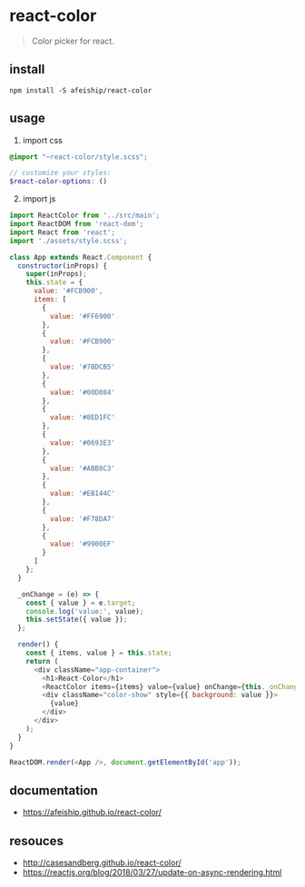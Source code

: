 # react-color
> Color picker for react.

## install
```shell
npm install -S afeiship/react-color
```

## usage
1. import css
  ```scss
  @import "~react-color/style.scss";

  // customize your styles:
  $react-color-options: ()
  ```
2. import js
  ```js
  import ReactColor from '../src/main';
  import ReactDOM from 'react-dom';
  import React from 'react';
  import './assets/style.scss';

  class App extends React.Component {
    constructor(inProps) {
      super(inProps);
      this.state = {
        value: '#FCB900',
        items: [
          {
            value: '#FF6900'
          },
          {
            value: '#FCB900'
          },
          {
            value: '#7BDCB5'
          },
          {
            value: '#00D084'
          },
          {
            value: '#8ED1FC'
          },
          {
            value: '#0693E3'
          },
          {
            value: '#ABB8C3'
          },
          {
            value: '#EB144C'
          },
          {
            value: '#F78DA7'
          },
          {
            value: '#9900EF'
          }
        ]
      };
    }

    _onChange = (e) => {
      const { value } = e.target;
      console.log('value:', value);
      this.setState({ value });
    };

    render() {
      const { items, value } = this.state;
      return (
        <div className="app-container">
          <h1>React-Color</h1>
          <ReactColor items={items} value={value} onChange={this._onChange} />
          <div className="color-show" style={{ background: value }}>
            {value}
          </div>
        </div>
      );
    }
  }

  ReactDOM.render(<App />, document.getElementById('app'));

  ```

## documentation
- https://afeiship.github.io/react-color/

## resouces
- http://casesandberg.github.io/react-color/
- https://reactjs.org/blog/2018/03/27/update-on-async-rendering.html
